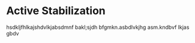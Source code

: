 # Active Stabilization

hsdkljfhlkajshdvlkjabsdmnf bakl;sjdh bfgmkn.asbdlvkjhg asm.kndbvf lkjas gbdv
